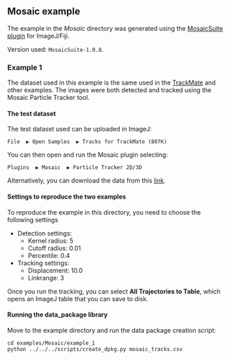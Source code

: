 ## Mosaic example

The example in the *Mosaic* directory was generated using the [MosaicSuite plugin](http://mosaic.mpi-cbg.de/?q=downloads/imageJ) for ImageJ/Fiji.

Version used: `MosaicSuite-1.0.8`.

### Example 1
The dataset used in this example is the same used in the [TrackMate](../TrackMate) and other examples. The images were both detected and tracked using the Mosaic Particle Tracker tool.

#### The test dataset
The test dataset used can be uploaded in ImageJ:

`File  ▶ Open Samples  ▶ Tracks for TrackMate (807K)`

You can then open and run the Mosaic plugin selecting:

`Plugins  ▶ Mosaic  ▶ Particle Tracker 2D/3D `

Alternatively, you can download the data from this [link](http://fiji.sc/samples/FakeTracks.tif).

#### Settings to reproduce the two examples
To reproduce the example in this directory, you need to choose the following settings

- Detection settings:
    - Kernel radius: 5
    - Cutoff radius: 0.01
    - Percentile: 0.4
- Tracking settings:
    - Displacement: 10.0
    - Linkrange: 3

Once you run the tracking, you can select **All Trajectories to Table**, which opens an ImageJ table that you can save to disk.


#### Running the data_package library
Move to the example directory and run the data package creation script:

```
cd examples/Mosaic/example_1
python ../../../scripts/create_dpkg.py mosaic_tracks.csv
```
